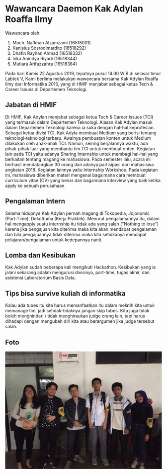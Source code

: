 # Wawancara Daemon Kak Adylan Roaffa Ilmy
Wawancara oleh:
1. Moch. Nafkhan Alzamzami (16518001)
2. Kanisius Sosrodimardito (16518292)
3. Dhafin Rayhan Ahmad     (16518332)
4. Inka Anindya Riyadi     (16518344)
5. Mutiara Arifazzahra     (16518384)

Pada hari Kamis 22 Agustus 2019, tepatnya pukul 14.00 WIB di selasar timur Labtek V, Kami berlima melakukan wawancara bersama Kak Adylan Roaffa Ilmy dari Informatika 2016, yang di HMIF menjabat sebagai ketua Tech & Career Issues di Departemen Teknologi.

## Jabatan di HMIF
Di HMIF, Kak Adylan menjabat sebagai ketua Tech & Career Issues (TCI) yang termasuk dalam Departemen Teknologi. Alasan Kak Adylan masuk dalam Departemen Teknologi karena ia suka dengan hal-hal keprofesian. Sebagai ketua divisi TCI, Kak Adyla membuat Medium yang berisi tentang teknologi-teknologi terbaru. Awalnya pembuatan konten untuk Medium dilakukan oleh anak-anak TCI. Namun, seiring berjalannya waktu, ada pihak-pihak luar yang membantu tim TCI untuk membuat onten. Kegiatan lain pada TCI yaitu adanya Sharing Internship untuk membagi hal-hal yang berkaitan tentang magang ke mahasiswa. Pada semester lalu, acara ini berhasil mendatangkan 30 orang dan adanya partisipasi dari mahasiswa angkatan 2018. Kegiatan lainnya yaitu Internship Workshop. Pada kegiatan ini, mahasiswa diberikan materi mengenai bagaimana cara membuat curriculum vitae (CV) yang benar dan bagaimana interview yang baik ketika apply ke sebuah perusahaan.

## Pengalaman Intern
Selama hidupnya Kak Adylan pernah magang di Tokopedia, Jojonomic (Part-Time), DekoRuma (Kerja Praktek). Menurut pengalamannya itu, dalam hal mengapply suatu internship itu tidak ada yang salah ("Nothing to lose") karena jika pengajuan kita diterima maka kita akan mendapat pengalaman dan bila pengajuannya tidak diterima maka kita setidkanya mendapat pelajaran/pengalaman untuk kedepannya nanti.

## Lomba dan Kesibukan
Kak Adylan sudah beberapa kali mengikuti Hackathon. Kesibukan yang ia jalani sekarang adalah mengurusi divisinya, part-time, tugas akhir, dan asistensi Laboratorium Basis Data.

## Tips bisa survive kuliah di informatika
Kalau ada tubes itu kita harus memanfaatkan itu dalam melatih kita untuk memanage tim, jadi setidak-tidaknya jangan skip tubes. Kita juga tidak boleh menghindari / tidak menghiraukan judge orang lain, tapi harus dihadapi dengan mengubah diri kita atau berargumen jika judge tersebut salah.

## Foto
![foto](./16518001-16518292-16518332-16518344-16518384.jpg)
